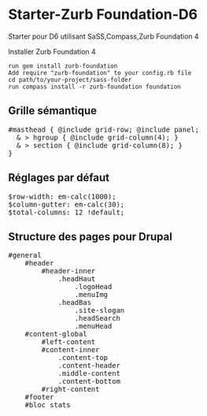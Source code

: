 Starter-Zurb Foundation-D6
======================

Starter pour D6 utilisant SaSS,Compass,Zurb Foundation 4

Installer Zurb Foundation 4

    run gem install zurb-foundation
    Add require "zurb-foundation" to your config.rb file
    cd path/to/your-project/sass-folder
    run compass install -r zurb-foundation foundation

Grille sémantique
------------------
<pre>
#masthead { @include grid-row; @include panel;
  & > hgroup { @include grid-column(4); }
  & > section { @include grid-column(8); }
}
</pre>

Réglages par défaut
-------------------

<pre>
$row-width: em-calc(1000);
$column-gutter: em-calc(30);
$total-columns: 12 !default;
</pre>

Structure des pages pour Drupal
-------------------------------
<pre>
#general
    #header
        #header-inner
            .headHaut
                .logoHead
                .menuImg
            .headBas
                .site-slogan
                .headSearch
                .menuHead
    #content-global
        #left-content
        #content-inner
            .content-top
            .content-header
            .middle-content
            .content-bottom
        #right-content
    #footer
    #bloc_stats
</pre>